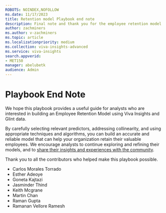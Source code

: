 ```yaml
---
ROBOTS: NOINDEX,NOFOLLOW
ms.date: 11/17/2023
title: Retention model Playbook end note
description: Final note and thank you for the employee retention model playbook.
author: zachminers
ms.author: v-zachminers
ms.topic: article
ms.localizationpriority: medium 
ms.collection: viva-insights-advanced 
ms.service: viva-insights
search.appverid: 
- MET150 
manager: abelubetk
audience: Admin
---
```


# Playbook End Note

We hope this playbook provides a useful guide for analysts who are interested in building an Employee Retention Model using Viva Insights and Glint data.

By carefully selecting relevant predictors, addressing collinearity, and using appropriate techniques and algorithms, you can build an accurate and reliable model that can help your organization retain their valuable employees. We encourage analysts to continue exploring and refining their models, and to [share their insights and experiences with the community](https://techcommunity.microsoft.com/t5/viva-insights/ct-p/VivaInsights).

Thank you to all the contributors who helped make this playbook possible.

- Carlos Morales Torrado
- Esther Adeoye
- Goneta Kajtazi
- Jasminder Thind
- Keith Mcgrane
- Martin Chan
- Raman Gupta
- Ramanan Vellore Ramesh

